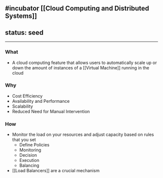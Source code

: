 #incubator 
[[Cloud Computing and Distributed Systems]]
--- 
status: seed
---
---
### What 
- A cloud computing feature that allows users to automatically scale up or down the amount of instances of a [[Virtual Machine]] running in the cloud 

### Why 
- Cost Efficiency 
- Availability and Performance 
- Scalability 
- Reduced Need for Manual Intervention 


### How 
- Monitor the load on your resources and adjust capacity based on rules that you set 
	- Define Policies 
	- Monitoring 
	- Decision 
	- Execution 
	- Balancing 
- [[Load Balancers]] are a crucial mechanism 